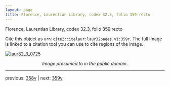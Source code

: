 ```yaml
---
layout: page
title: Florence, Laurentian Library, codex 32.3, folio 359 recto
---
```


Florence, Laurentian Library, codex 32.3, folio 359 recto

Cite this object as `urn:cite2:citelaur:laur32pages.v1:359r`.  The full image is linked to a citation tool you can use to cite regions of the image.

[![laur32_3_0725](http://www.homermultitext.org/iipsrv?IIIF=/project/homer/pyramidal/deepzoom/citelaur/laur32imgs/v1/laur32_3_0725.tif/full/800,/0/default.jpg)](http://www.homermultitext.org/ict2/?urn=urn:cite2:citelaur:laur32imgs.v1:laur32_3_0725) 

<p style="text-align: center; font-style: italic;">Image presumed to in the public domain.</p>

---

previous: [358v](../358v/) | next: [359v](../359v/)